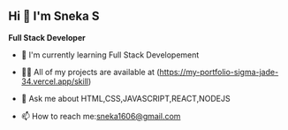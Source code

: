 ## Hi 👋 I'm Sneka S
**Full Stack Developer**

- 🌱 I'm currently learning Full Stack Developement
  
- 👨‍💻 All of my projects are available at (https://my-portfolio-sigma-jade-34.vercel.app/skill)
  
- 💬 Ask me about HTML,CSS,JAVASCRIPT,REACT,NODEJS
  
- 📫 How to reach me:sneka1606@gmail.com
